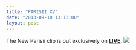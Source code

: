 ```yaml
---
title: "PARISII XV"
date: "2013-09-18 13:13:00"
layout: post
---
```


<p>The New Parisii clip is out exclusively on <a href="http://liveskateboardmedia.com/fr/article/parisii-15"><strong>LIVE</strong></a>. <a href="http://liveskateboardmedia.com/fr/article/parisii-15"><img src="http://media.tumblr.com/5a2dac40e48e21f1c2f962f39574d803/tumblr_inline_mtbowmrKdZ1rf4blg.png"/></a></p>
